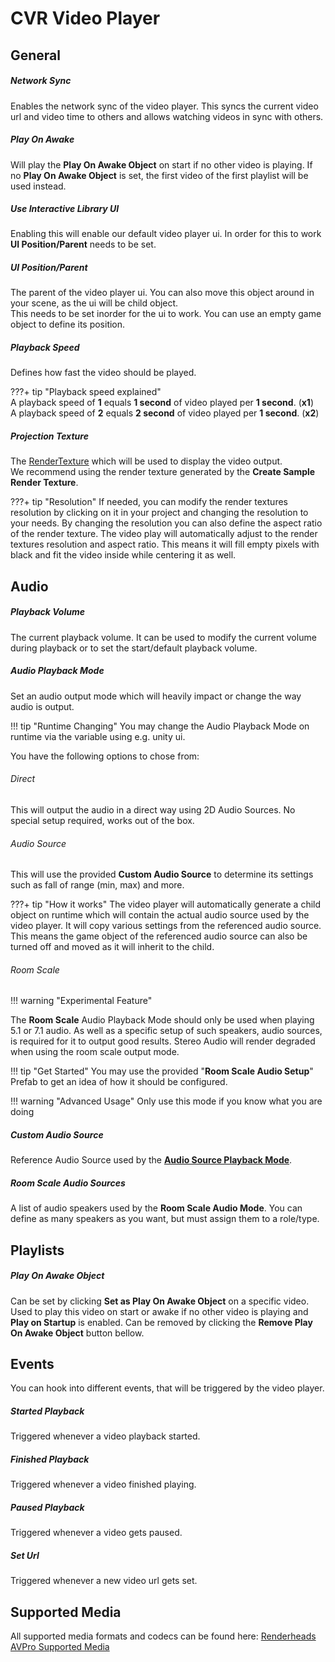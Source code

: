 # CVR Video Player <div class="whitelisted" data-list="W"></div>

## General

##### Network Sync
Enables the network sync of the video player. This syncs the current video url and video time to others and allows
watching videos in sync with others.

##### Play On Awake
Will play the **Play On Awake Object** on start if no other video is playing. If no **Play On Awake Object** is set, the
first video of the first playlist will be used instead.

##### Use Interactive Library UI
Enabling this will enable our default video player ui. In order for this to work **UI Position/Parent** needs to be set.

##### UI Position/Parent
The parent of the video player ui. You can also move this object around in your scene, as the ui will be child object.  
This needs to be set inorder for the ui to work. You can use an empty game object to define its position.

##### Playback Speed
Defines how fast the video should be played.

???+ tip "Playback speed explained"  
    A playback speed of **1** equals **1 second** of video played per **1 second**. (**x1**)  
    A playback speed of **2** equals **2 second** of video played per **1 second**. (**x2**)

##### Projection Texture
The [RenderTexture](https://docs.unity3d.com/Manual/class-RenderTexture.html) which will be used to display the video output.  
We recommend using the render texture generated by the **Create Sample Render Texture**.

???+ tip "Resolution"
    If needed, you can modify the render textures resolution by clicking on it in your project and changing the resolution
    to your needs. By changing the resolution you can also define the aspect ratio of the render texture.
    The video play will automatically adjust to the render textures resolution and aspect ratio. This means it will fill
    empty pixels with black and fit the video inside while centering it as well.


## Audio

##### Playback Volume
The current playback volume. It can be used to modify the current volume during playback or to set the start/default
playback volume.

##### Audio Playback Mode
Set an audio output mode which will heavily impact or change the way audio is output.

!!! tip "Runtime Changing"
    You may change the Audio Playback Mode on runtime via the variable using e.g. unity ui.

You have the following options to chose from:

###### Direct
This will output the audio in a direct way using 2D Audio Sources. No special setup required, works out of the box.

###### Audio Source
This will use the provided **Custom Audio Source** to determine its settings such as fall of range (min, max) and more.

???+ tip "How it works"
    The video player will automatically generate a child object on runtime which will contain the actual audio source
    used by the video player. It will copy various settings from the referenced audio source.
    This means the game object of the referenced audio source can also be turned off and moved as it will inherit to the child.

###### Room Scale
!!! warning "Experimental Feature"

The **Room Scale** Audio Playback Mode should only be used when playing 5.1 or 7.1 audio.
As well as a specific setup of such speakers, audio sources, is required for it to output good results.
Stereo Audio will render degraded when using the room scale output mode.  

!!! tip "Get Started"
    You may use the provided "**Room Scale Audio Setup**" Prefab to get an idea of how it should be configured.

!!! warning "Advanced Usage"
    Only use this mode if you know what you are doing

##### Custom Audio Source
Reference Audio Source used by the [**Audio Source Playback Mode**](#audio-source).

##### Room Scale Audio Sources
A list of audio speakers used by the **Room Scale Audio Mode**.
You can define as many speakers as you want, but must assign them to a role/type.


## Playlists

##### Play On Awake Object
Can be set by clicking **Set as Play On Awake Object** on a specific video.  
Used to play this video on start or awake if no other video is playing and **Play on Startup** is enabled.
Can be removed by clicking the **Remove Play On Awake Object** button bellow.


## Events
You can hook into different events, that will be triggered by the video player.

##### Started Playback
Triggered whenever a video playback started.

##### Finished Playback
Triggered whenever a video finished playing.

##### Paused Playback
Triggered whenever a video gets paused.

##### Set Url
Triggered whenever a new video url gets set.


## Supported Media
All supported media formats and codecs can be found here: [Renderheads AVPro Supported Media](https://www.renderheads.com/content/docs/AVProVideo/articles/supportedmedia.html) 
